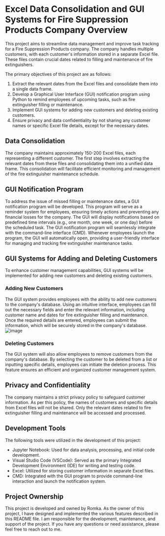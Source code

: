 # Excel Data Consolidation and GUI Systems for Fire Suppression Products Company Overview

This project aims to streamline data management and improve task tracking for a Fire Suppression Products company. The company handles multiple customers, with each customer's information stored in a separate Excel file. These files contain crucial dates related to filling and maintenance of fire extinguishers.

The primary objectives of this project are as follows:

1.	Extract the relevant dates from the Excel files and consolidate them into a single data frame.
2.	Develop a Graphical User Interface (GUI) notification program using Python to remind employees of upcoming tasks, such as fire extinguisher filling or maintenance.
3.	Implement GUI systems for adding new customers and deleting existing customers.
4.	Ensure privacy and data confidentiality by not sharing any customer names or specific Excel file details, except for the necessary dates.
    
## Data Consolidation
The company maintains approximately 150-200 Excel files, each representing a different customer. The first step involves extracting the relevant dates from these files and consolidating them into a unified data frame. This consolidation will facilitate efficient monitoring and management of the fire extinguisher maintenance schedule.

## GUI Notification Program
To address the issue of missed filling or maintenance dates, a GUI notification program will be developed. This program will serve as a reminder system for employees, ensuring timely actions and preventing any financial losses for the company. The GUI will display notifications based on predefined time intervals (e.g., one month, one week, or one day) before the scheduled task.
The GUI notification program will seamlessly integrate with the command-line interface (CMD). Whenever employees launch the program, the GUI will automatically open, providing a user-friendly interface for managing and tracking fire extinguisher maintenance tasks.

## GUI Systems for Adding and Deleting Customers
To enhance customer management capabilities, GUI systems will be implemented for adding new customers and deleting existing customers.

### Adding New Customers
The GUI system provides employees with the ability to add new customers to the company's database. Using an intuitive interface, employees can fill out the necessary fields and enter the relevant information, including customer name and dates for fire extinguisher filling and maintenance. Once the required details are entered, employees can submit the information, which will be securely stored in the company's database.
![image](https://github.com/Romchico/fire-suppression-products-data-management/assets/101732278/16848787-a532-4dec-8c5a-204f3bec5fb0)

### Deleting Customers
The GUI system will also allow employees to remove customers from the company's database. By selecting the customer to be deleted from a list or inputting specific details, employees can initiate the deletion process. This feature ensures an efficient and organized customer management system.

## Privacy and Confidentiality
The company maintains a strict privacy policy to safeguard customer information. As per this policy, the names of customers and specific details from Excel files will not be shared. Only the relevant dates related to fire extinguisher filling and maintenance will be accessed and processed.

## Development Tools
The following tools were utilized in the development of this project:
- Jupyter Notebook: Used for data analysis, processing, and initial code development.
- Visual Studio Code (VSCode): Served as the primary Integrated Development Environment (IDE) for writing and testing code.
- Excel: Utilized for storing customer information in separate Excel files.
- CMD: Integrated with the GUI program to provide command-line interaction and launch the notification system.
## Project Ownership
This project is developed and owned by Romka. As the owner of this project, I have designed and implemented the various features described in this README file. I am responsible for the development, maintenance, and support of the project. If you have any questions or need assistance, please feel free to reach out to me.
